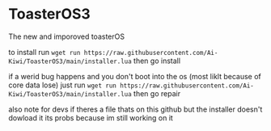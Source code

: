 # ToasterOS3
 The new and imporoved toasterOS

to install run `wget run https://raw.githubusercontent.com/Ai-Kiwi/ToasterOS3/main/installer.lua` then go install


if a werid bug happens and you don't boot into the os (most liklt because of core data lose) just run
`wget run https://raw.githubusercontent.com/Ai-Kiwi/ToasterOS3/main/installer.lua` then go repair



also note for devs if theres a file thats on this github but the installer doesn't dowload it its probs because im still working on it
